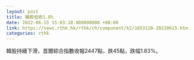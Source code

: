 ```yaml
---
layout: post
title: 韓股低收1.8%
date: 2022-06-15 15:03:18.000000000 +08:00
link: https://news.rthk.hk/rthk/ch/component/k2/1653128-20220615.htm
categories: rthk
---
```


韓股持續下滑，首爾綜合指數收報2447點，跌45點，跌幅1.83%。
